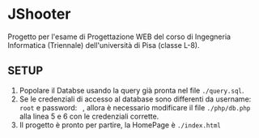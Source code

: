 # JShooter

Progetto per l'esame di Progettazione WEB del corso di Ingegneria Informatica (Triennale) dell'università di Pisa (classe L-8).

## SETUP
1. Popolare il Databse usando la query già pronta nel file `./query.sql`.
2. Se le credenziali di accesso al database sono differenti da username: `root` e password: ` `, allora è necessario modificare il file `./php/db.php` alla linea 5 e 6 con le credenziali corrette.
3. Il progetto è pronto per partire, la HomePage è `./index.html`
